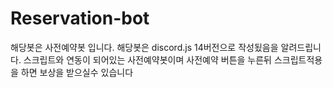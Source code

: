 # Reservation-bot
해당봇은 사전예약봇 입니다.  해당봇은 discord.js 14버전으로 작성됬음을 알려드립니다. 스크립트와 연동이 되어있는 사전예약봇이며 사전예약 버튼을 누른뒤 스크립트적용을 하면 보상을 받으실수 있습니다
